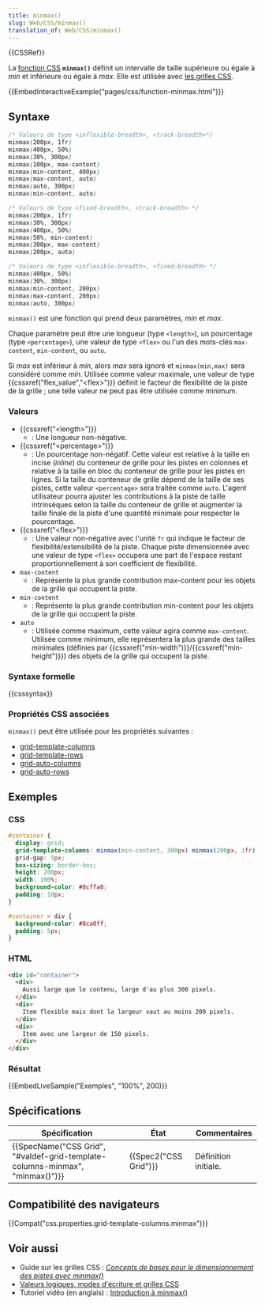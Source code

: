 ```yaml
---
title: minmax()
slug: Web/CSS/minmax()
translation_of: Web/CSS/minmax()
---
```

{{CSSRef}}

La [fonction CSS](/fr/docs/Web/CSS/CSS_Functions) **`minmax()`** définit un intervalle de taille supérieure ou égale à _min_ et inférieure ou égale à _max_. Elle est utilisée avec [les grilles CSS](/fr/docs/Web/CSS/CSS_Grid_Layout).

{{EmbedInteractiveExample("pages/css/function-minmax.html")}}

## Syntaxe

```css
/* Valeurs de type <inflexible-breadth>, <track-breadth>*/
minmax(200px, 1fr)
minmax(400px, 50%)
minmax(30%, 300px)
minmax(100px, max-content)
minmax(min-content, 400px)
minmax(max-content, auto)
minmax(auto, 300px)
minmax(min-content, auto)

/* Valeurs de type <fixed-breadth>, <track-breadth> */
minmax(200px, 1fr)
minmax(30%, 300px)
minmax(400px, 50%)
minmax(50%, min-content)
minmax(300px, max-content)
minmax(200px, auto)

/* Valeurs de type <inflexible-breadth>, <fixed-breadth> */
minmax(400px, 50%)
minmax(30%, 300px)
minmax(min-content, 200px)
minmax(max-content, 200px)
minmax(auto, 300px)
```

`minmax()` est une fonction qui prend deux paramètres, _min_ et _max_.

Chaque paramètre peut être une longueur (type `<length>`), un pourcentage (type `<percentage>`), une valeur de type `<flex>` ou l'un des mots-clés `max-content`, `min-content`, ou `auto`.

Si _max_ est inférieur à _min_, alors _max_ sera ignoré et `minmax(min,max)` sera considéré comme _min_. Utilisée comme valeur maximale, une valeur de type {{cssxref("flex_value","&lt;flex&gt;")}} définit le facteur de flexibilité de la piste de la grille ; une telle valeur ne peut pas être utilisée comme minimum.

### Valeurs

- {{cssxref("&lt;length&gt;")}}
  - : Une longueur non-négative.
- {{cssxref("&lt;percentage&gt;")}}
  - : Un pourcentage non-négatif. Cette valeur est relative à la taille en incise (_inline_) du conteneur de grille pour les pistes en colonnes et relative à la taille en bloc du conteneur de grille pour les pistes en lignes. Si la taille du conteneur de grille dépend de la taille de ses pistes, cette valeur `<percentage>` sera traitée comme `auto`. L'agent utilisateur pourra ajuster les contributions à la piste de taille intrinsèques selon la taille du conteneur de grille et augmenter la taille finale de la piste d'une quantité minimale pour respecter le pourcentage.
- {{cssxref("&lt;flex&gt;")}}
  - : Une valeur non-négative avec l'unité `fr` qui indique le facteur de flexibilité/extensibilité de la piste. Chaque piste dimensionnée avec une valeur de type `<flex>` occupera une part de l'espace restant proportionnellement à son coefficient de flexibilité.
- `max-content`
  - : Représente la plus grande contribution max-content pour les objets de la grille qui occupent la piste.
- `min-content`
  - : Représente la plus grande contribution min-content pour les objets de la grille qui occupent la piste.
- `auto`
  - : Utilisée comme maximum, cette valeur agira comme `max-content`. Utilisée comme minimum, elle représentera la plus grande des tailles minimales (définies par {{cssxref("min-width")}}/{{cssxref("min-height")}}) des objets de la grille qui occupent la piste.

### Syntaxe formelle

{{csssyntax}}

### Propriétés CSS associées

`minmax()` peut être utilisée pour les propriétés suivantes :

- [grid-template-columns](/fr/docs/Web/CSS/grid-template-columns)
- [grid-template-rows](/fr/docs/Web/CSS/grid-template-rows)
- [grid-auto-columns](/fr/docs/Web/CSS/grid-auto-columns)
- [grid-auto-rows](/fr/docs/Web/CSS/grid-auto-rows)

## Exemples

### CSS

```css
#container {
  display: grid;
  grid-template-columns: minmax(min-content, 300px) minmax(200px, 1fr) 150px;
  grid-gap: 5px;
  box-sizing: border-box;
  height: 200px;
  width: 100%;
  background-color: #8cffa0;
  padding: 10px;
}

#container > div {
  background-color: #8ca0ff;
  padding: 5px;
}
```

### HTML

```html
<div id="container">
  <div>
    Aussi large que le contenu, large d'au plus 300 pixels.
  </div>
  <div>
    Item flexible mais dont la largeur vaut au moins 200 pixels.
  </div>
  <div>
    Item avec une largeur de 150 pixels.
  </div>
</div>
```

### Résultat

{{EmbedLiveSample("Exemples", "100%", 200)}}

## Spécifications

| Spécification                                                                                        | État                         | Commentaires         |
| ---------------------------------------------------------------------------------------------------- | ---------------------------- | -------------------- |
| {{SpecName("CSS Grid", "#valdef-grid-template-columns-minmax", "minmax()")}} | {{Spec2("CSS Grid")}} | Définition initiale. |

## Compatibilité des navigateurs

{{Compat("css.properties.grid-template-columns.minmax")}}

## Voir aussi

- Guide sur les grilles CSS : _[Concepts de bases pour le dimensionnement des pistes avec minmax()](</fr/docs/Web/CSS/CSS_Grid_Layout/Basic_Concepts_of_Grid_Layout#track_sizing_and_minmax()>)_
- [Valeurs logiques, modes d'écriture et grilles CSS](/fr/docs/Web/CSS/CSS_Grid_Layout/CSS_Grid,_Logical_Values_and_Writing_Modes)
- Tutoriel vidéo (en anglais) : [Introduction à minmax()](http://gridbyexample.com/video/series-minmax/)
